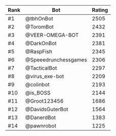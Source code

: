 Rank|Bot|Rating
---|---|---
#1|@tbhOnBot|2505
#2|@ToromBot|2432
#3|@VEER-OMEGA-BOT|2391
#4|@DarkOnBot|2381
#5|@RaspFish|2345
#6|@Speeedrunchessgames|2306
#7|@TacticalBot|2297
#8|@virus_exe-bot|2209
#9|@colinbot|2193
#10|@is_BOSS|2144
#11|@Groot123456|1686
#12|@DavidsGuterBot|1564
#13|@DanerdBot|1383
#14|@pawnrobot|1225
